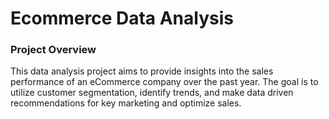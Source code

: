 # Ecommerce Data Analysis

### Project Overview

This data analysis project aims to provide insights into the sales performance of an eCommerce company over the past year. The goal is to utilize customer segmentation, identify trends, and make data driven recommendations for key marketing and optimize sales.
